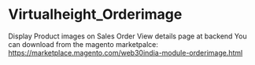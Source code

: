 # Virtualheight_Orderimage
Display Product images on Sales Order View details page at backend
You can download from the magento marketpalce: https://marketplace.magento.com/web30india-module-orderimage.html

